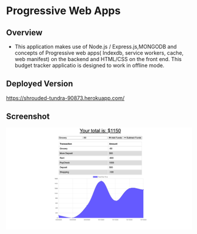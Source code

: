 #  Progressive Web Apps

## Overview

* This application makes use of Node.js / Express.js,MONGODB and concepts of Progressive web apps( Indexdb, service workers, cache, web manifest) on the backend and HTML/CSS on the front end. This budget tracker applicatio is designed to work in offline mode.



## Deployed Version
https://shrouded-tundra-90873.herokuapp.com/

## Screenshot
![Screenshot](SS.png)




